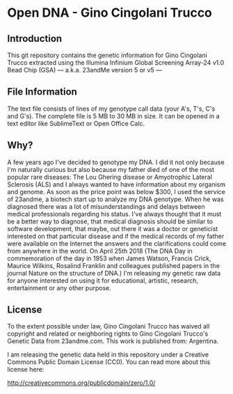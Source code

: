 # Open DNA - Gino Cingolani Trucco
Introduction
------------

This git repository contains the genetic information for Gino Cingolani Trucco extracted using the Illumina Infinium Global Screening Array-24 v1.0 Bead Chip (GSA) — a.k.a. 23andMe version 5 or v5 —


File Information
------------

The text file consists of lines of my genotype call data (your A's, T's, C's and G's).
The complete file is 5 MB to 30 MB in size.
It can be opened in a text editor like SublimeText or Open Office Calc.


Why?
------------

A few years ago I've decided to genotype my DNA. I did it not only because I'm naturally curious but also because my father died of one of the most popular rare diseases: The Lou Ghering disease or Amyotrophic Lateral Sclerosis (ALS) and I always wanted to have information about my organism and genome. As soon as the price point was below $300, I used the service of 23andme, a biotech start up to analyze my DNA genotype.
When he was diagnosed there was a lot of misunderstandings and delays between medical professionals regarding his status. I've always thought that it must be a better way to diagnose, that medical diagnosis should be similar to software development, that maybe, out there it was a doctor or geneticist interested on that particular disease and if the medical records of my father were available on the Internet the answers and the clarifications could come from anywhere in the world. On April 25th 2018 (The DNA Day in commemoration of the day in 1953 when James Watson, Francis Crick, Maurice Wilkins, Rosalind Franklin and colleagues published papers in the journal Nature on the structure of DNA.) I'm releasing my genetic raw data for anyone interested on using it for educational, artistic, research, entertainment or any other purpose.


License
-------

To the extent possible under law, Gino Cingolani Trucco has waived all copyright and 
related or neighboring rights to Gino Cingolani Trucco's Genetic Data from 
23andme.com. This work is published from: Argentina.

I am releasing the genetic data held in this repository under a 
Creative Commons Public Domain License (CC0). You can read more about
this license here:

http://creativecommons.org/publicdomain/zero/1.0/




